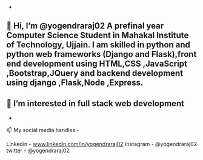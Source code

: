 - 
👋 Hi, I’m @yogendraraj02 A prefinal year Computer Science Student in Mahakal Institute of Technology, Ujjain.
  I am skilled in python and python web frameworks (Django and Flask),front end development using HTML,CSS ,JavaScript ,Bootstrap,JQuery and backend development using django ,Flask,Node ,Express.
-
👀 I’m interested in full stack web development  
- 

- 
📫 My social media handles -

  Linkedin - www.linkedin.com/in/yogendraraj02
  Instagram - @yogendraraj02
  twitter - @yogendraraj02


<!---
yogendraraj02/yogendraraj02 is a ✨ special ✨ repository because its `README.md` (this file) appears on your GitHub profile.
You can click the Preview link to take a look at your changes.
--->
